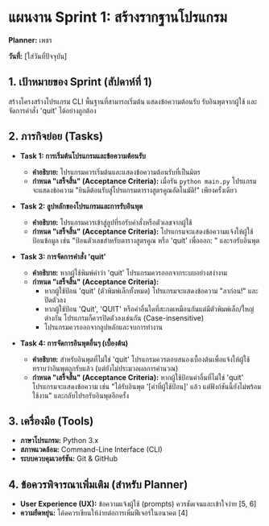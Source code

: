 # แผนงาน Sprint 1: สร้างรากฐานโปรแกรม

**Planner:** เพชร

**วันที่:** [ใส่วันที่ปัจจุบัน]

## 1. เป้าหมายของ Sprint (สัปดาห์ที่ 1)

สร้างโครงสร้างโปรแกรม CLI พื้นฐานที่สามารถเริ่มต้น แสดงข้อความต้อนรับ รับอินพุตจากผู้ใช้ และจัดการคำสั่ง 'quit' ได้อย่างถูกต้อง

## 2. ภารกิจย่อย (Tasks)

*   **Task 1: การเริ่มต้นโปรแกรมและข้อความต้อนรับ**
    *   **คำอธิบาย:** โปรแกรมควรเริ่มต้นและแสดงข้อความต้อนรับที่เป็นมิตร
    *   **กำหนด "เสร็จสิ้น" (Acceptance Criteria):** เมื่อรัน `python main.py` โปรแกรมจะแสดงข้อความ "ยินดีต้อนรับสู่โปรแกรมตารางสูตรคูณอัตโนมัติ!" เพียงครั้งเดียว

*   **Task 2: ลูปหลักของโปรแกรมและการรับอินพุต**
    *   **คำอธิบาย:** โปรแกรมควรเข้าสู่ลูปที่รอรับคำสั่งหรือตัวเลขจากผู้ใช้
    *   **กำหนด "เสร็จสิ้น" (Acceptance Criteria):** โปรแกรมจะแสดงข้อความแจ้งให้ผู้ใช้ป้อนข้อมูล เช่น "ป้อนตัวเลขสำหรับตารางสูตรคูณ หรือ 'quit' เพื่อออก: " และรอรับอินพุต

*   **Task 3: การจัดการคำสั่ง 'quit'**
    *   **คำอธิบาย:** หากผู้ใช้พิมพ์คำว่า 'quit' โปรแกรมควรออกจากระบบอย่างสง่างาม
    *   **กำหนด "เสร็จสิ้น" (Acceptance Criteria):**
        *   หากผู้ใช้ป้อน 'quit' (ตัวพิมพ์เล็กทั้งหมด) โปรแกรมจะแสดงข้อความ "ลาก่อน!" และปิดตัวลง
        *   หากผู้ใช้ป้อน 'Quit', 'QUIT' หรือคำอื่นใดที่สะกดเหมือนกันแต่มีตัวพิมพ์เล็ก/ใหญ่ต่างกัน โปรแกรมก็ควรปิดตัวลงเช่นกัน (Case-insensitive)
        *   โปรแกรมควรออกจากลูปหลักและจบการทำงาน

*   **Task 4: การจัดการอินพุตอื่นๆ (เบื้องต้น)**
    *   **คำอธิบาย:** สำหรับอินพุตที่ไม่ใช่ 'quit' โปรแกรมควรตอบสนองเบื้องต้นเพื่อแจ้งให้ผู้ใช้ทราบว่าอินพุตถูกรับแล้ว (แต่ยังไม่ประมวลผลการคำนวณ)
    *   **กำหนด "เสร็จสิ้น" (Acceptance Criteria):** หากผู้ใช้ป้อนค่าอื่นที่ไม่ใช่ 'quit' โปรแกรมจะแสดงข้อความ เช่น "ได้รับอินพุต '[ค่าที่ผู้ใช้ป้อน]' แล้ว แต่ฟังก์ชันนี้ยังไม่พร้อมใช้งาน" และกลับไปรอรับอินพุตอีกครั้ง

## 3. เครื่องมือ (Tools)

*   **ภาษาโปรแกรม:** Python 3.x
*   **สภาพแวดล้อม:** Command-Line Interface (CLI)
*   **ระบบควบคุมเวอร์ชัน:** Git & GitHub

## 4. ข้อควรพิจารณาเพิ่มเติม (สำหรับ Planner)

*   **User Experience (UX):** ข้อความแจ้งผู้ใช้ (prompts) ควรชัดเจนและเข้าใจง่าย [5, 6]
*   **ความยืดหยุ่น:** โค้ดควรเขียนให้ง่ายต่อการเพิ่มฟีเจอร์ในอนาคต [4]
